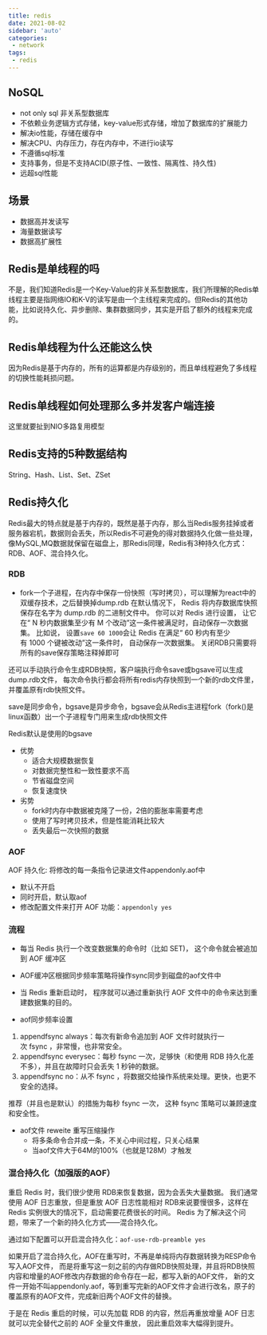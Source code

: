 ```yaml
---
title: redis
date: 2021-08-02
sidebar: 'auto'
categories:
 - network
tags:
 - redis
---
```


##  NoSQL
- not only sql 非关系型数据库
- 不依赖业务逻辑方式存储，key-value形式存储，增加了数据库的扩展能力
- 解决io性能，存储在缓存中
- 解决CPU、内存压力，存在内存中，不进行io读写
- 不遵循sql标准
- 支持事务，但是不支持ACID(原子性、一致性、隔离性、持久性)
- 远超sql性能

##  场景
- 数据高并发读写
- 海量数据读写
- 数据高扩展性

##  Redis是单线程的吗

不是，我们知道Redis是一个Key-Value的非关系型数据库，我们所理解的Redis单线程主要是指网络IO和K-V的读写是由一个主线程来完成的。但Redis的其他功能，比如说持久化、异步删除、集群数据同步，其实是开启了额外的线程来完成的。

##  Redis单线程为什么还能这么快

因为Redis是基于内存的，所有的运算都是内存级别的，而且单线程避免了多线程的切换性能耗损问题。

##  Redis单线程如何处理那么多并发客户端连接

这里就要扯到NIO多路复用模型

##  Redis支持的5种数据结构

String、Hash、List、Set、ZSet

##  Redis持久化

Redis最大的特点就是基于内存的，既然是基于内存，那么当Redis服务挂掉或者服务器宕机，数据则会丢失，所以Redis不可避免的得对数据持久化做一些处理，像MySQL,MQ数据就保留在磁盘上，那Redis同理，Redis有3种持久化方式： RDB、AOF、混合持久化。

### RDB
- fork一个子进程，在内存中保存一份快照（写时拷贝），可以理解为react中的双缓存技术，之后替换掉dump.rdb
在默认情况下， Redis 将内存数据库快照保存在名字为 dump.rdb 的二进制文件中。
你可以对 Redis 进行设置， 让它在“ N 秒内数据集至少有 M 个改动”这一条件被满足时，自动保存一次数据集。
比如说， 设置`save 60 1000`会让 Redis 在满足“ 60 秒内有至少有 1000 个键被改动”这一条件时， 自动保存一次数据集。
关闭RDB只需要将所有的save保存策略注释掉即可

还可以手动执行命令生成RDB快照，客户端执行命令save或bgsave可以生成dump.rdb文件，
每次命令执行都会将所有redis内存快照到一个新的rdb文件里，并覆盖原有rdb快照文件。

save是同步命令，bgsave是异步命令，bgsave会从Redis主进程fork（fork()是linux函数）出一个子进程专门用来生成rdb快照文件

Redis默认是使用的bgsave
- 优势
  - 适合大规模数据恢复
  - 对数据完整性和一致性要求不高
  - 节省磁盘空间
  - 恢复速度快
- 劣势
  - fork时内存中数据被克隆了一份，2倍的膨胀率需要考虑
  - 使用了写时拷贝技术，但是性能消耗比较大
  - 丢失最后一次快照的数据

### AOF
AOF 持久化: 将修改的每一条指令记录进文件appendonly.aof中
- 默认不开启
- 同时开启，默认取aof
- 修改配置文件来打开 AOF 功能：`appendonly yes`

### 流程
  - 每当 Redis 执行一个改变数据集的命令时（比如 SET)， 这个命令就会被追加到 AOF 缓冲区
  - AOF缓冲区根据同步频率策略将操作sync同步到磁盘的aof文件中
  - 当 Redis 重新启动时， 程序就可以通过重新执行 AOF 文件中的命令来达到重建数据集的目的。

- aof同步频率设置
1. appendfsync always：每次有新命令追加到 AOF 文件时就执行一次 fsync ，非常慢，也非常安全。
2. appendfsync everysec：每秒 fsync 一次，足够快（和使用 RDB 持久化差不多），并且在故障时只会丢失 1 秒钟的数据。
3. appendfsync no：从不 fsync ，将数据交给操作系统来处理。更快，也更不安全的选择。

推荐（并且也是默认）的措施为每秒 fsync 一次， 这种 fsync 策略可以兼顾速度和安全性。
- aof文件 reweite 重写压缩操作
  - 将多条命令合并成一条，不关心中间过程，只关心结果
  - 当aof文件大于64M的100%（也就是128M）才触发

###  混合持久化（加强版的AOF）

重启 Redis 时，我们很少使用 RDB来恢复数据，因为会丢失大量数据。
我们通常使用 AOF 日志重放，但是重放 AOF 日志性能相对 RDB来说要慢很多，这样在 Redis 实例很大的情况下，启动需要花费很长的时间。 
Redis 为了解决这个问题，带来了一个新的持久化方式——混合持久化。

通过如下配置可以开启混合持久化：`aof-use-rdb-preamble yes`

如果开启了混合持久化，AOF在重写时，不再是单纯将内存数据转换为RESP命令写入AOF文件，
而是将重写这一刻之前的内存做RDB快照处理，并且将RDB快照内容和增量的AOF修改内存数据的命令存在一起，都写入新的AOF文件，
新的文件一开始不叫appendonly.aof，等到重写完新的AOF文件才会进行改名，原子的覆盖原有的AOF文件，完成新旧两个AOF文件的替换。

于是在 Redis 重启的时候，可以先加载 RDB 的内容，然后再重放增量 AOF 日志就可以完全替代之前的 AOF 全量文件重放，
因此重启效率大幅得到提升。


